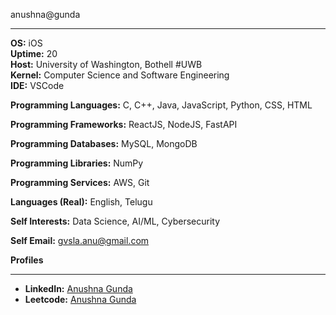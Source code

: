 anushna@gunda
______

**OS:** iOS  
**Uptime:** 20  
**Host:** University of Washington, Bothell #UWB  
**Kernel:** Computer Science and Software Engineering  
**IDE:** VSCode  

**Programming Languages:**  C, C++, Java, JavaScript, Python, CSS, HTML  

**Programming Frameworks:**  ReactJS, NodeJS, FastAPI  

**Programming Databases:**  MySQL, MongoDB  

**Programming Libraries:**  NumPy  

**Programming Services:**  AWS, Git  

**Languages (Real):**  English, Telugu  

**Self Interests:**  Data Science, AI/ML, Cybersecurity  

**Self Email:**  [gvsla.anu@gmail.com](mailto:gvsla.anu@gmail.com)  

**Profiles**  
______

- **LinkedIn:** [Anushna Gunda](https://www.linkedin.com/in/anushna-gunda)  
- **Leetcode:** [Anushna Gunda](https://leetcode.com/u/Anushnag/)
